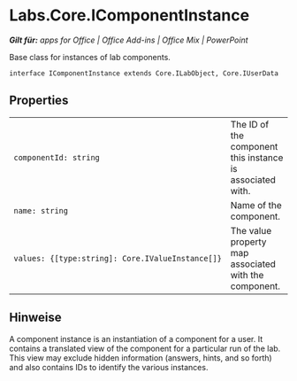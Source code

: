 
# Labs.Core.IComponentInstance

 _**Gilt für:** apps for Office | Office Add-ins | Office Mix | PowerPoint_

Base class for instances of lab components.

```
interface IComponentInstance extends Core.ILabObject, Core.IUserData
```


## Properties


|||
|:-----|:-----|
| `componentId: string`|The ID of the component this instance is associated with.|
| `name: string`|Name of the component.|
| `values: {[type:string]: Core.IValueInstance[]}`|The value property map associated with the component.|

## Hinweise

A component instance is an instantiation of a component for a user. It contains a translated view of the component for a particular run of the lab. This view may exclude hidden information (answers, hints, and so forth) and also contains IDs to identify the various instances.

